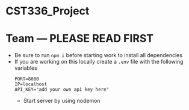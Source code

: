 # CST336_Project

# Team — PLEASE READ FIRST

- Be sure to run `npm i` before starting work to install all dependencies
- If you are working on this locally create a `.env` file with the following variables
  ```
  PORT=8080
  IP=localhost
  API_KEY="add your own api key here"
  ```
  - Start server by using nodemon
